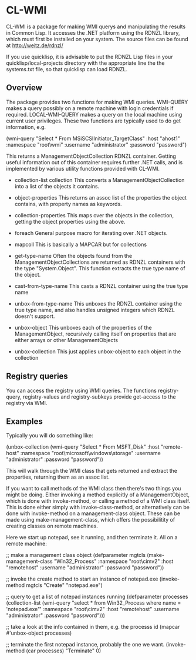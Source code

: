 CL-WMI
=======

CL-WMI is a package for making WMI querys and manipulating the results in Common Lisp. 
It accesses the .NET platform using the RDNZL library, which must first be installed on your system.
The source files can be found at http://weitz.de/rdnzl/

If you use quicklisp, it is advisable to put the RDNZL Lisp files in your quicklisp/local-projects directory
with the appropriate line the the systems.txt file, so that quicklisp can load RDNZL.

Overview
-----------

The package provides two functions for making WMI queries. WMI-QUERY makes a query possibly on a 
remote machine with login credentials if required. LOCAL-WMI-QUERY makes a query on the local machine
using current user privileges. These two functions are typically used to do get information, e.g.

(wmi-query "Select * From MSiSCSIInitiator_TargetClass" 
	   :host "ahost1"
	   :namespace "root\\wmi"
	   :username "administrator"
	   :password "password")

This returns a ManagementObjectCollection RDNZL container. Getting useful information out of this container
requires further .NET calls, and is implemented by various utility functions provided with CL-WMI.

* collection-list collection
This converts a ManagementObjectCollection into a list of the objects it contains.

* object-properties
This returns an assoc list of the properties the object contains, with property names as keywords.

* collection-properties	
This maps over the objects in the collection, getting the object properties using the above.

* foreach
General purpose macro for iterating over .NET objects. 

* mapcoll
This is basically a MAPCAR but for collections

* get-type-name
Often the objects found from the ManagementObjectCollections are returned as RDNZL containers with the type
"System.Object". This function extracts the true type name of the object.

* cast-from-type-name
This casts a RDNZL container using the true type name

* unbox-from-type-name
This unboxes the RDNZL container using the true type name, and also handles unsigned integers which RDNZL doesn't
support.

* unbox-object
This unboxes each of the properties of the ManagementObject, recursively calling itself on properties that 
are either arrays or other ManagementObjects

* unbox-collection
This just applies unbox-object to each object in the collection


Registry queries
------------------

You can access the registry using WMI queries. The functions registry-query, registry-values and registry-subkeys 
provide get-access to the registry via WMI.

Examples 
-----------

Typically you will do something like:

(unbox-collection (wmi-query "Select * From MSFT_Disk" :host "remote-host" :namespace "root\\microsoft\\windows\\storage" :username "administrator" :password "password"))

This will walk through the WMI class that gets returned and extract the properties, returning them as an assoc list.

If you want to call methods of the WMI class then there's two things you might be doing. Either invoking a method explicitly 
of a ManagementObject, which is done with invoke-method, or calling a method of a WMI class itself. This is done either 
simply with invoke-class-method, or alternatively can be done with invoke-method on a management-class object. These 
can be made using make-management-class, which offers the possibilitity of creating classes on remote machines.


Here we start up notepad, see it running, and then terminate it. All on a remote machine:


;; make a management class object 
(defparameter mgtcls (make-management-class "Win32_Process" :namespace "root\\cimv2" :host "remotehost" :username "administrator" :password "password"))

;; invoke the create method to start an instance of notepad.exe
(invoke-method mgtcls "Create" "notepad.exe")

;; query to get a list of notepad instances running
(defparameter processes (collection-list (wmi-query "select * from Win32_Process where name = 'notepad.exe'" :namespace "root\\cimv2" :host "remotehost" :username "administrator" :password "password")))

;; take a look at the info contained in them, e.g. the processs id
(mapcar #'unbox-object processes)

;; terminate the first notepad instance, probably the one we want. 
(invoke-method (car processes) "Terminate" 0)



